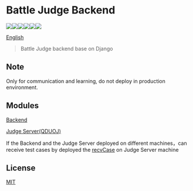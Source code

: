 # Battle Judge Backend

![](https://img.shields.io/badge/Python-3.6.8-blue)![](https://img.shields.io/badge/Django-3.1.5-blue)![](https://img.shields.io/badge/Django%20rest%20framework-3.12.5-blue)![](https://img.shields.io/badge/Channels-3.0.3-blue)![](https://img.shields.io/badge/Celery-5.0.5-blue)![](https://img.shields.io/badge/license-MIT-green)

[English](README.md)

> Battle Judge backend base on Django



## Note

Only for communication and learning, do not deploy in production environment.



## Modules

[Backend](https://github.com/BattleJudge/ojBE)

[Judge Server(QDUOJ)](https://github.com/QingdaoU/JudgeServer)

If the Backend and the Judge Server deployed on different machines，can receive test cases by deployed the [recvCase](https://github.com/BattleJudge/recvCase) on Judge Server machine


## License

[MIT](http://opensource.org/licenses/MIT)